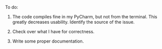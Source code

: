 To do:

1. The code compiles fine in my PyCharm, but not from the terminal. This greatly decreases usability. Identify the source of the issue.

2. Check over what I have for correctness.

3. Write some proper documentation.
